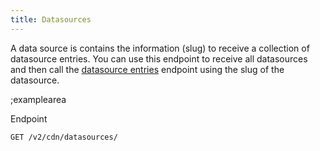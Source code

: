 ```yaml
---
title: Datasources
---
```


A data source is contains the information (slug) to receive a collection of datasource entries. You can use this endpoint to receive all datasources and then call the [datasource entries](#core-resources/datasource-entries/retrieve-multiple-datasource-entries) endpoint using the slug of the datasource.

;examplearea

Endpoint

```bash
GET /v2/cdn/datasources/
```
